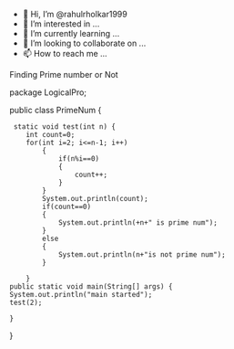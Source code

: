 - 👋 Hi, I’m @rahulrholkar1999
- 👀 I’m interested in ...
- 🌱 I’m currently learning ...
- 💞️ I’m looking to collaborate on ...
- 📫 How to reach me ...

<!---
rahulrholkar1999/rahulrholkar1999 is a ✨ special ✨ repository because its `README.md` (this file) appears on your GitHub profile.
You can click the Preview link to take a look at your changes.
--->

 Finding Prime number or Not
 
 package LogicalPro;

public class PrimeNum {


	 static void test(int n) {
		int count=0;
		for(int i=2; i<=n-1; i++) 
			{
				if(n%i==0)
				{
					count++;
				}
			}
			System.out.println(count);
			if(count==0)
			{
				System.out.println(+n+" is prime num");
			}
			else 
			{
				System.out.println(n+"is not prime num");
			}
			
		}
	public static void main(String[] args) {
	System.out.println("main started");
	test(2);

	}

}
 

